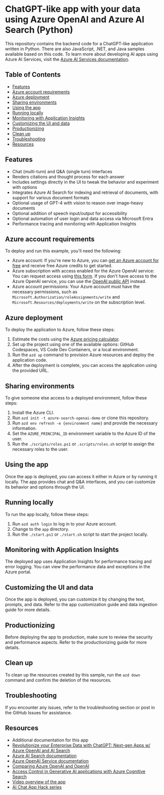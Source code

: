 # ChatGPT-like app with your data using Azure OpenAI and Azure AI Search (Python)

This repository contains the backend code for a ChatGPT-like application written in Python. There are also JavaScript, .NET, and Java samples available based on this code. To learn more about developing AI apps using Azure AI Services, visit the [Azure AI Services documentation](https://aka.ms/azai).

## Table of Contents

- [Features](#features)
- [Azure account requirements](#azure-account-requirements)
- [Azure deployment](#azure-deployment)
- [Sharing environments](#sharing-environments)
- [Using the app](#using-the-app)
- [Running locally](#running-locally)
- [Monitoring with Application Insights](#monitoring-with-application-insights)
- [Customizing the UI and data](#customizing-the-ui-and-data)
- [Productionizing](#productionizing)
- [Clean up](#clean-up)
- [Troubleshooting](#troubleshooting)
- [Resources](#resources)

## Features

- Chat (multi-turn) and Q&A (single turn) interfaces
- Renders citations and thought process for each answer
- Includes settings directly in the UI to tweak the behavior and experiment with options
- Integrates Azure AI Search for indexing and retrieval of documents, with support for various document formats
- Optional usage of GPT-4 with vision to reason over image-heavy documents
- Optional addition of speech input/output for accessibility
- Optional automation of user login and data access via Microsoft Entra
- Performance tracing and monitoring with Application Insights

## Azure account requirements

To deploy and run this example, you'll need the following:

- Azure account: If you're new to Azure, you can [get an Azure account for free](https://azure.microsoft.com/free/cognitive-search/) and receive free Azure credits to get started.
- Azure subscription with access enabled for the Azure OpenAI service: You can request access using [this form](https://aka.ms/oaiapply). If you don't have access to the Azure OpenAI service, you can use the [OpenAI public API](https://platform.openai.com/docs/api-reference/introduction) instead.
- Azure account permissions: Your Azure account must have the necessary permissions, such as `Microsoft.Authorization/roleAssignments/write` and `Microsoft.Resources/deployments/write` on the subscription level.

## Azure deployment

To deploy the application to Azure, follow these steps:

1. Estimate the costs using the [Azure pricing calculator](https://azure.com/e/d18187516e9e421e925b3b311eec8aae).
2. Set up the project using one of the available options: GitHub Codespaces, VS Code Dev Containers, or a local environment.
3. Run the `azd up` command to provision Azure resources and deploy the application code.
4. After the deployment is complete, you can access the application using the provided URL.

## Sharing environments

To give someone else access to a deployed environment, follow these steps:

1. Install the Azure CLI.
2. Run `azd init -t azure-search-openai-demo` or clone this repository.
3. Run `azd env refresh -e {environment name}` and provide the necessary information.
4. Set the `AZURE_PRINCIPAL_ID` environment variable to the Azure ID of the user.
5. Run the `./scripts/roles.ps1` or `.scripts/roles.sh` script to assign the necessary roles to the user.

## Using the app

Once the app is deployed, you can access it either in Azure or by running it locally. The app provides chat and Q&A interfaces, and you can customize its behavior and options through the UI.

## Running locally

To run the app locally, follow these steps:

1. Run `azd auth login` to log in to your Azure account.
2. Change to the `app` directory.
3. Run the `./start.ps1` or `./start.sh` script to start the project locally.

## Monitoring with Application Insights

The deployed app uses Application Insights for performance tracing and error logging. You can view the performance data and exceptions in the Azure portal.

## Customizing the UI and data

Once the app is deployed, you can customize it by changing the text, prompts, and data. Refer to the app customization guide and data ingestion guide for more details.

## Productionizing

Before deploying the app to production, make sure to review the security and performance aspects. Refer to the productionizing guide for more details.

## Clean up

To clean up the resources created by this sample, run the `azd down` command and confirm the deletion of the resources.

## Troubleshooting

If you encounter any issues, refer to the troubleshooting section or post in the GitHub Issues for assistance.

## Resources

- Additional documentation for this app
- [Revolutionize your Enterprise Data with ChatGPT: Next-gen Apps w/ Azure OpenAI and AI Search](https://aka.ms/entgptsearchblog)
- [Azure AI Search documentation](https://learn.microsoft.com/azure/search/search-what-is-azure-search)
- [Azure OpenAI Service documentation](https://learn.microsoft.com/azure/cognitive-services/openai/overview)
- [Comparing Azure OpenAI and OpenAI](https://learn.microsoft.com/azure/cognitive-services/openai/overview#comparing-azure-openai-and-openai/)
- [Access Control in Generative AI applications with Azure Cognitive Search](https://techcommunity.microsoft.com/t5/ai-azure-ai-services-blog/access-control-in-generative-ai-applications-with-azure/ba-p/3956408)
- [Video overview of the app](https://www.youtube.com/watch?v=3acB0OWmLvM)
- [AI Chat App Hack series](https://www.youtube.com/playlist?list=PL5lwDBUC0ag6_dGZst5m3G72ewfwXLcXV)
